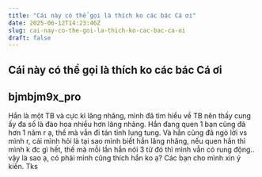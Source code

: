```yaml
---
title: "Cái này có thể gọi là thích ko các bác Cá ơi"
date: 2025-06-12T14:23:46Z
slug: cai-nay-co-the-goi-la-thich-ko-cac-bac-ca-oi
draft: false
---
```


## Cái này có thể gọi là thích ko các bác Cá ơi

## bjmbjm9x_pro

Hắn là một TB và cực kì lăng nhăng, mình đã tìm hiểu về TB nên thấy cung ấy đa số là đào hoa nhiều hơn lăng nhăng. Hắn đang quen 1 bạn cũng đã hơn 1 năm r ạ, thế mà vẫn đi tán tỉnh lung tung. Và hắn cũng đã ngỏ lời vs mình r, cái mình hỏi là tại sao mình biết hắn lăng nhăng, nếu quen hắn thì mình k đc gì hết, thế mà mỗi lần hắn nói 3 từ đó thì mình vẫn có rung động.. vậy là sao ạ, có phải mình cũng thích hắn ko ạ? Các bạn cho mình xin ý kiến. Tks